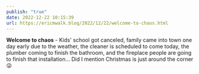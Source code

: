 ```yaml
---
publish: "true"
date: 2022-12-22 10:15:39
url: https://ericmwalk.blog/2022/12/22/welcome-to-chaos.html
---
```

**Welcome to chaos** - Kids' school got canceled, family came into town one day early due to the weather, the cleaner is scheduled to come today, the plumber coming to finish the bathroom, and the fireplace people are going to finish that installation... Did I mention Christmas is just around the corner 😜